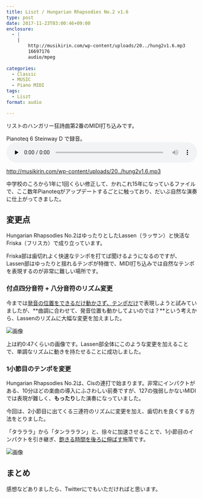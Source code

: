 ```yaml
---
title: Liszt / Hungarian Rhapsodies No.2 v1.6
type: post
date: 2017-11-23T03:00:46+09:00
enclosure:
  - |
    |
        http://musikirin.com/wp-content/uploads/20../hung2v1.6.mp3
        16697176
        audio/mpeg
        
categories:
  - Classic
  - MUSIC
  - Piano MIDI
tags:
  - Liszt
format: audio

---
```

リストのハンガリー狂詩曲第2番のMIDI打ち込みです。
  
Pianoteq 6 Steinway D で録音。<audio class="wp-audio-shortcode" id="audio-182-2" preload="none" style="width: 100%;" controls="controls"><source type="audio/mpeg" src="http://musikirin.com/wp-content/uploads/20../hung2v1.6.mp3?_=2" />

<http://musikirin.com/wp-content/uploads/20../hung2v1.6.mp3></audio> 

中学校のころから1年に1回くらい修正して、かれこれ15年になっているファイルで、ここ数年Pianoteqがアップデートするごとに触っており、だいぶ自然な演奏に仕上がってきました。

<!--more-->

## 変更点

Hungarian Rhapsodies No.2はゆったりとしたLassen（ラッサン）と快活なFriska（フリスカ）で成り立っています。

Friska部は歯切れよく快速なテンポを打てば聞けるようになるのですが、Lassen部はゆったりと揺れるテンポが特徴で、MIDI打ち込みでは自然なテンポを表現するのが非常に難しい場所です。

### 付点四分音符 + 八分音符のリズム変更

今までは<span style="text-decoration: underline;">発音の位置をできるだけ動かさず、テンポだけ</span>で表現しようと試みていましたが、**曲調に合わせて、発音位置も動かしてよいのでは？**という考えから、Lassenのリズムに大幅な変更を加えました。

![画像](../2017-11-23_12h02_25.png)

上は約0:47くらいの画像です。Lassen部全体にこのような変更を加えることで、単調なリズムに動きを持たせることに成功しました。

### 1小節目のテンポを変更

Hungarian Rhapsodies No.2は、Cisの連打で始まります。非常にインパクトがある、10分ほどの楽曲の導入にふさわしい前奏ですが、127の強弱しかないMIDIでは表現が難しく、**もったり**した演奏になっていました。

今回は、2小節目に出てくる三連符のリズムに変更を加え、歯切れを良くする方法をとりました。

「タラララ」から「タンラララン」と、徐々に加速させることで、1小節目のインパクトを引き継ぎ、<span style="text-decoration: underline;">飽きる時間を後ろに伸ばす</span>施策です。

![画像](../2017-11-23_12h14_46.png)

## まとめ

感想などありましたら、Twitterにでもいただければと思います。